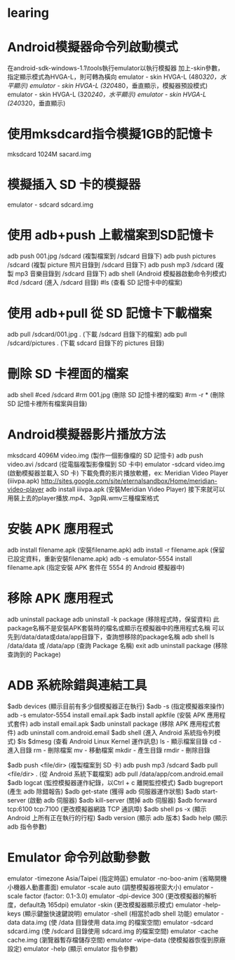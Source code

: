 # learing
# Android模擬器命令列啟動模式
在android-sdk-windows-1.1\tools執行emulator以執行模擬器
加上-skin參數，指定顯示模式為HVGA-L，則可轉為橫向
    emulator - skin HVGA-L (480*320，水平顯示)
    emulator - skin HVGA-L (320*480，垂直顯示，模擬器預設模式)
    emulator - skin HVGA-L (320*240，水平顯示)
    emulator - skin HVGA-L (240*320，垂直顯示)

# 使用mksdcard指令模擬1GB的記憶卡
mksdcard 1024M sacard.img

# 模擬插入 SD 卡的模擬器
emulator - sdcard sdcard.img

# 使用 adb+push 上載檔案到SD記憶卡
adb push 001.jpg /sdcard (複製檔案到 /sdcard 目錄下)
adb push pictures /sdcard (複製 picture 照片目錄到 /sdcard 目錄下)
adb push mp3 /sdcard (複製 mp3 音樂目錄到 /sdcard 目錄下)
adb shell (Android 模擬器啟動命令列模式)
#cd /sdcard (進入 /sdcard 目錄)
#ls (查看 SD 記憶卡中的檔案)

# 使用 adb+pull 從 SD 記憶卡下載檔案
adb pull /sdcard/001.jpg . (下載 /sdcard 目錄下的檔案)
adb pull /sdcard/pictures . (下載 sdcard 目錄下的 pictures 目錄)

# 刪除 SD 卡裡面的檔案
adb shell
#ced /sdcard
#rm 001.jpg (刪除 SD 記憶卡裡的檔案)
#rm -r * (刪除 SD 記憶卡裡所有檔案與目錄)

# Android模擬器影片播放方法
mksdcard 4096M video.img (製作一個影像檔的 SD 記憶卡)
adb push video.avi /sdcard (從電腦複製影像檔到 SD 卡中)
emulator -sdcard video.img (啟動模擬器並載入 SD 卡)
下載免費的影片播放軟體，ex: Meridian Video Player (iiivpa.apk)
http://sites.google.com/site/eternalsandbox/Home/meridian-video-player
adb install iiivpa.apk (安裝Meridian Video Player)
接下來就可以用裝上去的player播放.mp4、3gp與.wmv三種檔案格式

# 安裝 APK 應用程式
adb install filename.apk (安裝filename.apk)
adb install -r filename.apk (保留已設定資料，重新安裝filename.apk)
adb -s emulator-5554 install filename.apk (指定安裝 APK 套件在 5554 的 Android 模擬器中)

# 移除 APK 應用程式
adb uninstall package
adb uninstall -k package (移除程式時，保留資料)
此package名稱不是安裝APK套裝時的檔名或顯示在模擬器中的應用程式名稱
可以先到/data/data或data/app目錄下，查詢想移除的package名稱
adb shell
ls /data/data 或 /data/app (查詢 Package 名稱)
exit
adb uninstall package (移除查詢到的 Package)

# ADB 系統除錯與連結工具
$adb devices (顯示目前有多少個模擬器正在執行)
$adb -s <serialNumber> <command> (指定模擬器來操作)
adb -s emulator-5554 install email.apk
$adb install apkfile (安裝 APK 應用程式套件)
adb install email.apk
$adb uninstall package (移除 APK 應用程式套件)
adb uninstall com.android.email
$adb shell (進入 Android 系統指令列模式)
$ls
$dmesg (查看 Android Linux Kernel 運作訊息)
ls - 顯示檔案目錄
cd - 進入目錄
rm - 刪除檔案
mv - 移動檔案
mkdir - 產生目錄
rmdir - 刪除目錄

$adb push <file/dir> (複製檔案到 SD 卡)
adb push mp3 /sdcard
$adb pull <file/dir> . (從 Android 系統下載檔案)
adb pull /data/app/com.android.email
$adb logcat (監控模擬器運作紀錄，以Ctrl + c 離開監控模式)
$adb bugreport (產生 adb 除錯報告)
$adb get-state (獲得 adb 伺服器運作狀態)
$adb start-server (啟動 adb 伺服器)
$adb kill-server (關掉 adb 伺服器)
$adb forward tcp:6100 tcp:7100 (更改模擬器網路 TCP 通訊埠)
$adb shell ps -x (顯示 Android 上所有正在執行的行程)
$adb version (顯示 adb 版本)
$adb help (顯示 adb 指令參數)

# Emulator 命令列啟動參數
emulator -timezone Asia/Taipei (指定時區)
emulator -no-boo-anim (省略開機小機器人動畫畫面)
emulator -scale auto (調整模擬器視窗大小)
emulator - scale factor (factor: 0.1-3.0)
emulator -dpi-device 300 (更改模擬器的解析度，default為 165dpi)
emulator -skin <skinID> (更改模擬器顯示模式)
emulator -help-keys (顯示鍵盤快速鍵說明)
emulator -shell (相當於adb shell 功能)
emulator -data data.img (使 /data 目錄使用 data.img 的檔案空間)
emulator -sdcard sdcard.img (使 /sdcard 目錄使用 sdcard.img 的檔案空間)
emulator -cache cache.img (瀏覽器暫存檔儲存空間)
emulator -wipe-data (使模擬器恢復到原廠設定)
emulator -help (顯示 emulator 指令參數) 
